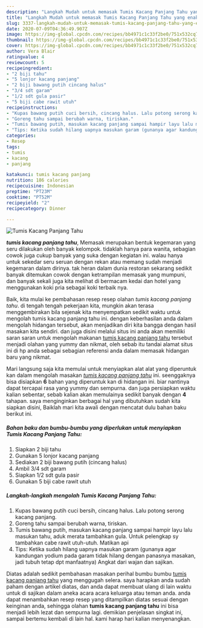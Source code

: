 ```yaml
---
description: "Langkah Mudah untuk memasak Tumis Kacang Panjang Tahu yang enak"
title: "Langkah Mudah untuk memasak Tumis Kacang Panjang Tahu yang enak"
slug: 3337-langkah-mudah-untuk-memasak-tumis-kacang-panjang-tahu-yang-enak
date: 2020-07-09T04:36:49.907Z
image: https://img-global.cpcdn.com/recipes/bb4971c1c33f2be0/751x532cq70/tumis-kacang-panjang-tahu-foto-resep-utama.jpg
thumbnail: https://img-global.cpcdn.com/recipes/bb4971c1c33f2be0/751x532cq70/tumis-kacang-panjang-tahu-foto-resep-utama.jpg
cover: https://img-global.cpcdn.com/recipes/bb4971c1c33f2be0/751x532cq70/tumis-kacang-panjang-tahu-foto-resep-utama.jpg
author: Vera Blair
ratingvalue: 4
reviewcount: 5
recipeingredient:
- "2 biji tahu"
- "5 lonjor kacang panjang"
- "2 biji bawang putih cincang halus"
- "3/4 sdt garam"
- "1/2 sdt gula pasir"
- "5 biji cabe rawit utuh"
recipeinstructions:
- "Kupas bawang putih cuci bersih, cincang halus. Lalu potong serong kacang panjang."
- "Goreng tahu sampai berubah warna, tiriskan."
- "Tumis bawang putih, masukan kacang panjang sampai hampir layu lalu masukan tahu, aduk merata tambahkan gula. Untuk pelengkap sy tambahkan cabe rawit utuh-utuh. Matikan api"
- "Tips: Ketika sudah hilang uapnya masukan garam (gunanya agar kandungan yodium pada garam tidak hilang dengan panasnya masakan, jadi tubuh tetap dpt manfaatnya) Angkat dari wajan dan sajikan."
categories:
- Resep
tags:
- tumis
- kacang
- panjang

katakunci: tumis kacang panjang 
nutrition: 186 calories
recipecuisine: Indonesian
preptime: "PT23M"
cooktime: "PT52M"
recipeyield: "2"
recipecategory: Dinner

---
```



![Tumis Kacang Panjang Tahu](https://img-global.cpcdn.com/recipes/bb4971c1c33f2be0/751x532cq70/tumis-kacang-panjang-tahu-foto-resep-utama.jpg)

<b><i>tumis kacang panjang tahu</i></b>, Memasak merupakan bentuk kegemaran yang seru dilakukan oleh banyak kelompok. tidaklah hanya para wanita, sebagian cowok juga cukup banyak yang suka dengan kegiatan ini. walau hanya untuk sekedar seru seruan dengan rekan atau memang sudah menjadi kegemaran dalam dirinya. tak heran dalam dunia restoran sekarang sedikit banyak ditemukan cowok dengan ketrampilan memasak yang mumpuni, dan banyak sekali juga kita melihat di bermacam kedai dan hotel yang menggunakan koki pria sebagai koki terbaik nya.

Baik, kita mulai ke pembahasan resep resep olahan <i>tumis kacang panjang tahu</i>. di tengah tengah pekerjaan kita, mungkin akan terasa menggembirakan bila sejenak kita menyempatkan sedikit waktu untuk mengolah tumis kacang panjang tahu ini. dengan keberhasilan anda dalam mengolah hidangan tersebut, akan menjadikan diri kita bangga dengan hasil masakan kita sendiri. dan juga disini melalui situs ini anda akan memiliki saran saran untuk mengolah makanan <u>tumis kacang panjang tahu</u> tersebut menjadi olahan yang yummy dan nikmat, oleh sebab itu tandai alamat situs ini di hp anda sebagai sebagian referensi anda dalam memasak hidangan baru yang nikmat.




Mari langsung saja kita memulai untuk menyiapkan alat alat yang diperuntuk kan dalam mengolah masakan <u><i>tumis kacang panjang tahu</i></u> ini. seenggaknya bisa disiapkan <b>6</b> bahan yang diperuntuk kan di hidangan ini. biar nantinya dapat tercapai rasa yang yummy dan sempurna. dan juga persiapkan waktu kalian sebentar, sebab kalian akan memulainya sedikit banyak dengan <b>4</b> tahapan. saya menginginkan berbagai hal yang dibutuhkan sudah kita siapkan disini, Baiklah mari kita awali dengan mencatat dulu bahan baku berikut ini.

<!--inarticleads1-->

##### Bahan baku dan bumbu-bumbu yang diperlukan untuk menyiapkan Tumis Kacang Panjang Tahu:

1. Siapkan 2 biji tahu
1. Gunakan 5 lonjor kacang panjang
1. Sediakan 2 biji bawang putih (cincang halus)
1. Ambil 3/4 sdt garam
1. Siapkan 1/2 sdt gula pasir
1. Gunakan 5 biji cabe rawit utuh




<!--inarticleads2-->

##### Langkah-langkah mengolah Tumis Kacang Panjang Tahu:

1. Kupas bawang putih cuci bersih, cincang halus. Lalu potong serong kacang panjang.
1. Goreng tahu sampai berubah warna, tiriskan.
1. Tumis bawang putih, masukan kacang panjang sampai hampir layu lalu masukan tahu, aduk merata tambahkan gula. Untuk pelengkap sy tambahkan cabe rawit utuh-utuh. Matikan api
1. Tips: Ketika sudah hilang uapnya masukan garam (gunanya agar kandungan yodium pada garam tidak hilang dengan panasnya masakan, jadi tubuh tetap dpt manfaatnya) Angkat dari wajan dan sajikan.




Diatas adalah sedikit pembahasan masakan perihal bumbu bumbu <u>tumis kacang panjang tahu</u> yang menggugah selera. saya harapkan anda sudah paham dengan artikel diatas, dan anda dapat membuat ulang di lain waktu untuk di sajikan dalam aneka acara acara keluarga atau teman anda. anda dapat menambahkan resep resep yang ditampilkan diatas sesuai dengan keinginan anda, sehingga olahan <b>tumis kacang panjang tahu</b> ini bisa menjadi lebih lezat dan sempurna lagi. demikian penjelasan singkat ini, sampai bertemu kembali di lain hal. kami harap hari kalian menyenangkan.
